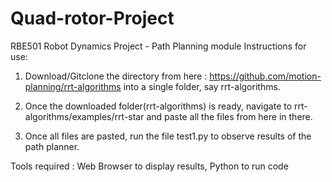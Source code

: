 # Quad-rotor-Project
RBE501 Robot Dynamics Project - Path Planning module
Instructions for use:

1. Download/Gitclone the directory from here : https://github.com/motion-planning/rrt-algorithms into a single folder, say rrt-algorithms.

2. Once the downloaded folder(rrt-algorithms) is ready, navigate to rrt-algorithms/examples/rrt-star and paste all the files from here in there.

3. Once all files are pasted, run the file test1.py to observe results of the path planner.


Tools required : Web Browser to display results, Python to run code
